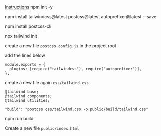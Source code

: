 [Instructions](https://www.youtube.com/watch?v=21HuwjmuS7A&list=PL7CcGwsqRpSM3w9BT_21tUU8JN2SnyckR&index=1)
npm init -y

npm install tailwindcss@latest postcss@latest autoprefixer@latest --save

npm install postcss-cli

npx tailwind init

create a new file `postcss.config.js` in the project root

add the lines below

```
module.exports = {
  plugins: [require("tailwindcss"), require("autoprefixer")],
};
```

create a new file again `css/tailwind.css`

```
@tailwind base;
@tailwind components;
@tailwind utilities;
```

```
"build": "postcss css/tailwind.css -o public/build/tailwind.css"
```

npm run build

Create a new file `public/index.html`
